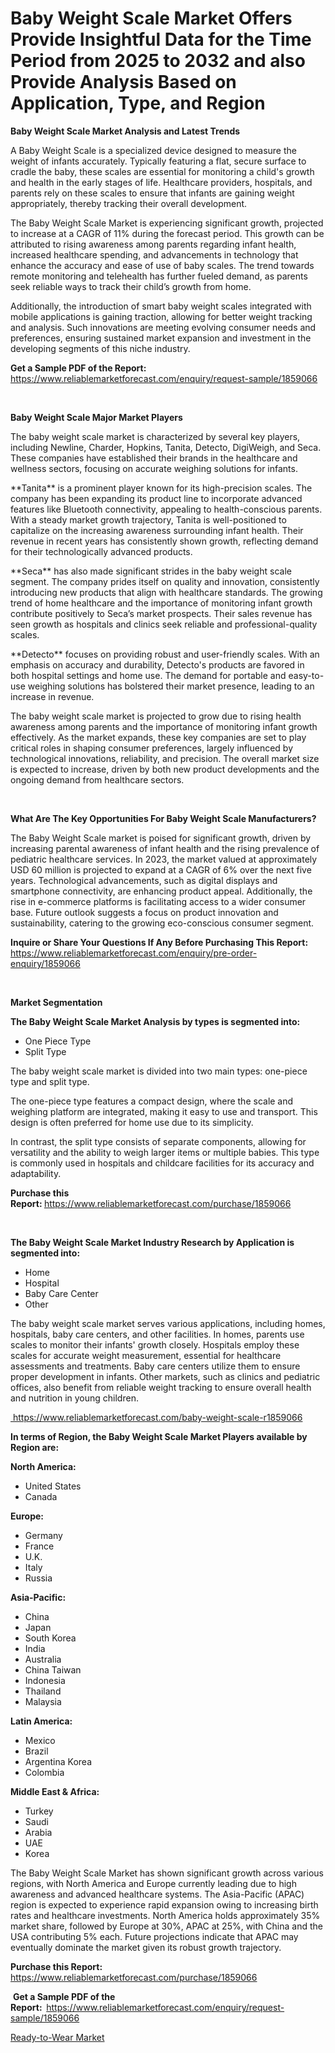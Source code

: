 <p><h1>Baby Weight Scale Market Offers Provide Insightful Data for the Time Period from 2025 to 2032 and also Provide Analysis Based on Application, Type, and Region</h1></p><p><strong>Baby Weight Scale Market Analysis and Latest Trends</strong></p>
<p><p>A Baby Weight Scale is a specialized device designed to measure the weight of infants accurately. Typically featuring a flat, secure surface to cradle the baby, these scales are essential for monitoring a child's growth and health in the early stages of life. Healthcare providers, hospitals, and parents rely on these scales to ensure that infants are gaining weight appropriately, thereby tracking their overall development.</p><p>The Baby Weight Scale Market is experiencing significant growth, projected to increase at a CAGR of 11% during the forecast period. This growth can be attributed to rising awareness among parents regarding infant health, increased healthcare spending, and advancements in technology that enhance the accuracy and ease of use of baby scales. The trend towards remote monitoring and telehealth has further fueled demand, as parents seek reliable ways to track their child’s growth from home.</p><p>Additionally, the introduction of smart baby weight scales integrated with mobile applications is gaining traction, allowing for better weight tracking and analysis. Such innovations are meeting evolving consumer needs and preferences, ensuring sustained market expansion and investment in the developing segments of this niche industry.</p></p>
<p><strong>Get a Sample PDF of the Report:&nbsp;</strong> <a href="https://www.reliablemarketforecast.com/enquiry/request-sample/1859066?utm_campaign=1105&utm_medium=2&utm_source=Github&utm_content=ia&utm_term=10022025&utm_id=baby-weight-scale">https://www.reliablemarketforecast.com/enquiry/request-sample/1859066</a></p>
<p>&nbsp;</p>
<p><strong>Baby Weight Scale Major Market Players</strong></p>
<p><p>The baby weight scale market is characterized by several key players, including Newline, Charder, Hopkins, Tanita, Detecto, DigiWeigh, and Seca. These companies have established their brands in the healthcare and wellness sectors, focusing on accurate weighing solutions for infants.</p><p>**Tanita** is a prominent player known for its high-precision scales. The company has been expanding its product line to incorporate advanced features like Bluetooth connectivity, appealing to health-conscious parents. With a steady market growth trajectory, Tanita is well-positioned to capitalize on the increasing awareness surrounding infant health. Their revenue in recent years has consistently shown growth, reflecting demand for their technologically advanced products.</p><p>**Seca** has also made significant strides in the baby weight scale segment. The company prides itself on quality and innovation, consistently introducing new products that align with healthcare standards. The growing trend of home healthcare and the importance of monitoring infant growth contribute positively to Seca’s market prospects. Their sales revenue has seen growth as hospitals and clinics seek reliable and professional-quality scales.</p><p>**Detecto** focuses on providing robust and user-friendly scales. With an emphasis on accuracy and durability, Detecto's products are favored in both hospital settings and home use. The demand for portable and easy-to-use weighing solutions has bolstered their market presence, leading to an increase in revenue.</p><p>The baby weight scale market is projected to grow due to rising health awareness among parents and the importance of monitoring infant growth effectively. As the market expands, these key companies are set to play critical roles in shaping consumer preferences, largely influenced by technological innovations, reliability, and precision. The overall market size is expected to increase, driven by both new product developments and the ongoing demand from healthcare sectors.</p></p>
<p>&nbsp;</p>
<p><strong>What Are The Key Opportunities For Baby Weight Scale Manufacturers?</strong></p>
<p><p>The Baby Weight Scale market is poised for significant growth, driven by increasing parental awareness of infant health and the rising prevalence of pediatric healthcare services. In 2023, the market valued at approximately USD 60 million is projected to expand at a CAGR of 6% over the next five years. Technological advancements, such as digital displays and smartphone connectivity, are enhancing product appeal. Additionally, the rise in e-commerce platforms is facilitating access to a wider consumer base. Future outlook suggests a focus on product innovation and sustainability, catering to the growing eco-conscious consumer segment.</p></p>
<p><strong>Inquire or Share Your Questions If Any Before Purchasing This Report:</strong> <a href="https://www.reliablemarketforecast.com/enquiry/pre-order-enquiry/1859066?utm_campaign=1105&utm_medium=2&utm_source=Github&utm_content=ia&utm_term=10022025&utm_id=baby-weight-scale">https://www.reliablemarketforecast.com/enquiry/pre-order-enquiry/1859066</a></p>
<p>&nbsp;</p>
<p><strong>Market Segmentation</strong></p>
<p><strong>The Baby Weight Scale Market Analysis by types is segmented into:</strong></p>
<p><ul><li>One Piece Type</li><li>Split Type</li></ul></p>
<p><p>The baby weight scale market is divided into two main types: one-piece type and split type. </p><p>The one-piece type features a compact design, where the scale and weighing platform are integrated, making it easy to use and transport. This design is often preferred for home use due to its simplicity. </p><p>In contrast, the split type consists of separate components, allowing for versatility and the ability to weigh larger items or multiple babies. This type is commonly used in hospitals and childcare facilities for its accuracy and adaptability.</p></p>
<p><strong>Purchase this Report:&nbsp;</strong><a href="https://www.reliablemarketforecast.com/purchase/1859066?utm_campaign=1105&utm_medium=2&utm_source=Github&utm_content=ia&utm_term=10022025&utm_id=baby-weight-scale">https://www.reliablemarketforecast.com/purchase/1859066</a></p>
<p>&nbsp;</p>
<p><strong>The Baby Weight Scale Market Industry Research by Application is segmented into:</strong></p>
<p><ul><li>Home</li><li>Hospital</li><li>Baby Care Center</li><li>Other</li></ul></p>
<p><p>The baby weight scale market serves various applications, including homes, hospitals, baby care centers, and other facilities. In homes, parents use scales to monitor their infants' growth closely. Hospitals employ these scales for accurate weight measurement, essential for healthcare assessments and treatments. Baby care centers utilize them to ensure proper development in infants. Other markets, such as clinics and pediatric offices, also benefit from reliable weight tracking to ensure overall health and nutrition in young children.</p></p>
<p><a href="https://www.reliablemarketforecast.com/baby-weight-scale-r1859066?utm_campaign=1105&utm_medium=2&utm_source=Github&utm_content=ia&utm_term=10022025&utm_id=baby-weight-scale">&nbsp;https://www.reliablemarketforecast.com/baby-weight-scale-r1859066</a></p>
<p><strong>In terms of Region, the Baby Weight Scale Market Players available by Region are:</strong></p>
<p>
    <p> <strong> North America: </strong>
        <ul>
            <li>United States</li>
            <li>Canada</li>
        </ul>
        </p> 
    <p> <strong> Europe: </strong>
        <ul>
            <li>Germany</li>
            <li>France</li>
            <li>U.K.</li>
            <li>Italy</li>
            <li>Russia</li>
        </ul>
        </p> 
    <p> <strong> Asia-Pacific: </strong>
        <ul>
            <li>China</li>
            <li>Japan</li>
            <li>South Korea</li>
            <li>India</li>
            <li>Australia</li>
            <li>China Taiwan</li>
            <li>Indonesia</li>
            <li>Thailand</li>
            <li>Malaysia</li>
        </ul>
        </p> 
    <p> <strong> Latin America: </strong>
        <ul>
            <li>Mexico</li>
            <li>Brazil</li>
            <li>Argentina Korea</li>
            <li>Colombia</li>
        </ul>
        </p> 
    <p> <strong> Middle East & Africa: </strong>
        <ul>
            <li>Turkey</li>
            <li>Saudi</li>
            <li>Arabia</li>
            <li>UAE</li>
            <li>Korea</li>
        </ul>
    </p>
    </p>
<p><p>The Baby Weight Scale Market has shown significant growth across various regions, with North America and Europe currently leading due to high awareness and advanced healthcare systems. The Asia-Pacific (APAC) region is expected to experience rapid expansion owing to increasing birth rates and healthcare investments. North America holds approximately 35% market share, followed by Europe at 30%, APAC at 25%, with China and the USA contributing 5% each. Future projections indicate that APAC may eventually dominate the market given its robust growth trajectory.</p></p>
<p><strong>Purchase this Report: </strong><a href="https://www.reliablemarketforecast.com/purchase/1859066?utm_campaign=1105&utm_medium=2&utm_source=Github&utm_content=ia&utm_term=10022025&utm_id=baby-weight-scale">https://www.reliablemarketforecast.com/purchase/1859066</a></p>
<p>&nbsp;<strong>Get a Sample PDF of the Report:&nbsp;&nbsp;</strong><a href="https://www.reliablemarketforecast.com/enquiry/request-sample/1859066?utm_campaign=1105&utm_medium=2&utm_source=Github&utm_content=ia&utm_term=10022025&utm_id=baby-weight-scale">https://www.reliablemarketforecast.com/enquiry/request-sample/1859066</a></p>
<p><strong></strong></p>
<p><p><a href="https://github.com/prosalinda88/Market-Research-Report-List-7/blob/main/ready-to-wear-market.md?utm_campaign=1105&utm_medium=2&utm_source=Github&utm_content=ia&utm_term=10022025&utm_id=baby-weight-scale">Ready-to-Wear Market</a></p></p>